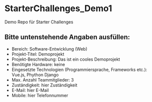 # StarterChallenges_Demo1
Demo Repo für Starter Challenges
## Bitte untenstehende Angaben ausfüllen:
- Bereich: Software-Entwicklung (Web)
- Projekt-Titel: Demoprojekt
- Projekt-Beschreibung: Das ist ein cooles Demoprojekt
- Benötigte Hardware: keine
- Eingesetzte Technologien (Programmiersprache, Frameworks etc.): Vue.js, Phython Django
- Max. Anzahl Teammitglieder: 3
- Zuständigkeit: hier Zuständigkeit
- E-Mail: hier E-Mail
- Mobile: hier Telefonnummer
